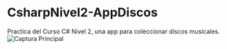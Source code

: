 # CsharpNivel2-AppDiscos
Practica del Curso C# Nivel 2, una app para coleccionar discos musicales.
![Captura Principal](https://github.com/Elias-Martin-Almada/CsharpNivel2-AppDiscos/assets/133174758/3fe6585c-420f-433b-8e7b-e55b3b3e8bbf)
